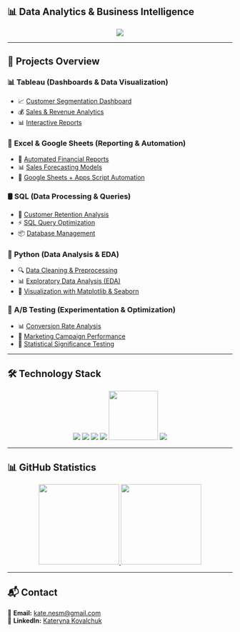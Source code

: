 ## 📊 Data Analytics & Business Intelligence  

<p align="center">
  <img src="https://readme-typing-svg.herokuapp.com?color=%23A67B5B&size=30&center=true&vCenter=true&lines=Data+Analyst+%7C+Marketing+%7C+Business;Tableau+%7C+SQL+%7C+Python+%7C+Google+Sheets" />
</p>

---

## 🔎 Projects Overview  

### 📊 **Tableau (Dashboards & Data Visualization)**  
- 📈 [Customer Segmentation Dashboard](#)  
- 💰 [Sales & Revenue Analytics](#)  
- 📊 [Interactive Reports](#)  

### 📑 **Excel & Google Sheets (Reporting & Automation)**  
- 🏦 [Automated Financial Reports](#)  
- 📊 [Sales Forecasting Models](#)  
- 🔄 [Google Sheets + Apps Script Automation](#)  

### 🛢 **SQL (Data Processing & Queries)**  
- 🎯 [Customer Retention Analysis](#)  
- ⚡ [SQL Query Optimization](#)  
- 📦 [Database Management](#)  

### 🐍 **Python (Data Analysis & EDA)**  
- 🔍 [Data Cleaning & Preprocessing](#)  
- 📊 [Exploratory Data Analysis (EDA)](#)  
- 🎨 [Visualization with Matplotlib & Seaborn](#)  

### 🎯 **A/B Testing (Experimentation & Optimization)**  
- 📊 [Conversion Rate Analysis](#)  
- 📢 [Marketing Campaign Performance](#)  
- 🧪 [Statistical Significance Testing](#)  

---

## 🛠 Technology Stack  

<p align="center">
  <img src="https://img.shields.io/badge/Tableau-Analytics-%23D2B48C?style=for-the-badge&logo=tableau&logoColor=white" />
  <img src="https://img.shields.io/badge/SQL-PostgreSQL-%238B7355?style=for-the-badge&logo=postgresql&logoColor=white" />
  <img src="https://img.shields.io/badge/Excel-Finance-%23C19A6B?style=for-the-badge&logo=microsoft-excel&logoColor=white" />
  <img src="https://img.shields.io/badge/Google_Sheets-Reporting-%23F5DEB3?style=for-the-badge&logo=googlesheets&logoColor=white" />
  <img src="https://raw.githubusercontent.com/Kateryna-Kovalchuk/Kateryna-Kovalchuk/main/05-python.svg" width="110" />
  <img src="https://img.shields.io/badge/A%2FB_Testing-Analytics-%23D2B48C?style=for-the-badge" />
</p>

---

## 📊 GitHub Statistics  

<p align="center">
  <a href="https://github.com/Kateryna-Kovalchuk">
    <img height="180em" src="https://github-readme-stats.vercel.app/api?username=Kateryna-Kovalchuk&show_icons=true&theme=calm&hide=prs,issues&hide_border=true" />
    <img height="180em" src="https://github-readme-streak-stats.herokuapp.com/?user=Kateryna-Kovalchuk&theme=calm&hide_border=true" />
  </a>
</p>

---

## 📬 Contact  
📧 **Email:** [kate.nesm@gmail.com](mailto:kate.nesm@gmail.com)  
💼 **LinkedIn:** [Kateryna Kovalchuk](https://www.linkedin.com/in/kateryna-kovalchuk-078238a5/)  
